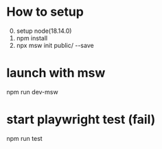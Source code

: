 # How to setup
0. setup node(18.14.0)
1. npm install
2. npx msw init public/ --save

# launch with msw
npm run dev-msw

# start playwright test (fail)
npm run test
